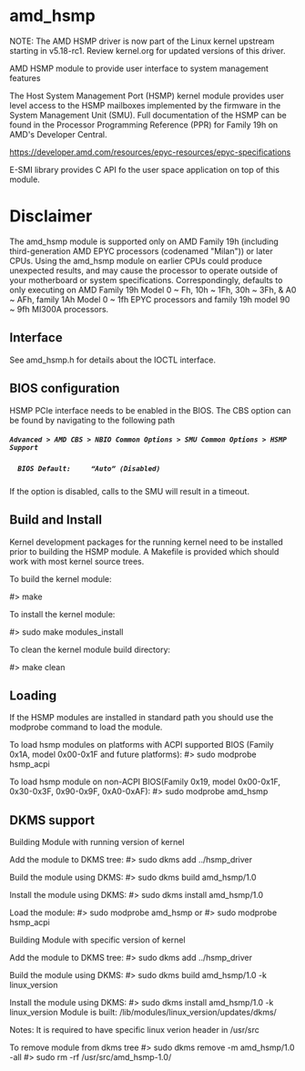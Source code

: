 # amd_hsmp

NOTE: The AMD HSMP driver is now part of the Linux kernel upstream starting in v5.18-rc1. Review kernel.org for updated versions of this driver.

AMD HSMP module to provide user interface to system management features

The Host System Management Port (HSMP) kernel module provides user level
access to the HSMP mailboxes implemented by the firmware in the
System Management Unit (SMU). Full documentation of the HSMP can
be found in the Processor Programming Reference (PPR) for Family
19h on AMD's Developer Central.

https://developer.amd.com/resources/epyc-resources/epyc-specifications

E-SMI library provides C API fo the user space application on top of this
module.


Disclaimer
===========

The amd_hsmp module is supported only on AMD Family 19h (including
third-generation AMD EPYC processors (codenamed "Milan")) or later
CPUs. Using the amd_hsmp module on earlier CPUs could produce unexpected
results, and may cause the processor to operate outside of your motherboard
or system specifications. Correspondingly, defaults to only executing on
AMD Family 19h Model 0 ~ Fh, 10h ~ 1Fh, 30h ~ 3Fh, & A0 ~ AFh,
family 1Ah Model 0 ~ 1fh EPYC processors and family 19h model 90 ~ 9fh
MI300A processors.


Interface
---------

See amd_hsmp.h for details about the IOCTL interface.


BIOS configuration
------------------

HSMP PCIe interface needs to be enabled in the BIOS. The CBS option can be found
by navigating to the following path

#####  ```Advanced > AMD CBS > NBIO Common Options > SMU Common Options > HSMP Support```
#####  ```	BIOS Default:     “Auto” (Disabled)```

  If the option is disabled, calls to the SMU will result in a timeout.


Build and Install
-----------------

Kernel development packages for the running kernel need to be installed
prior to building the HSMP module. A Makefile is provided which should
work with most kernel source trees.

To build the kernel module:

#> make

To install the kernel module:

#> sudo make modules_install

To clean the kernel module build directory:

#> make clean


Loading
-------

If the HSMP modules are installed in standard path you should use the modprobe command to
load the module.

To load hsmp modules on platforms with ACPI supported BIOS (Family 0x1A, model 0x00-0x1F and future platforms):
#> sudo modprobe hsmp_acpi

To load hsmp module on non-ACPI BIOS(Family 0x19, model 0x00-0x1F, 0x30-0x3F, 0x90-0x9F, 0xA0-0xAF):
#> sudo modprobe amd_hsmp


DKMS support
------------

Building Module with running version of kernel

Add the module to DKMS tree:
#> sudo dkms add ../hsmp_driver

Build the module using DKMS:
#> sudo dkms build amd_hsmp/1.0

Install the module using DKMS:
#> sudo dkms install amd_hsmp/1.0

Load the module:
#> sudo modprobe amd_hsmp
or
#> sudo modprobe hsmp_acpi

Building Module with specific version of kernel

Add the module to DKMS tree:
#> sudo dkms add ../hsmp_driver

Build the module using DKMS:
#> sudo dkms build amd_hsmp/1.0 -k linux_version

Install the module using DKMS:
#> sudo dkms install amd_hsmp/1.0 -k linux_version
Module is built: /lib/modules/linux_version/updates/dkms/

Notes: It is required to have specific linux verion header in /usr/src

To remove module from dkms tree
#> sudo dkms remove -m amd_hsmp/1.0 -all
#> sudo rm -rf /usr/src/amd_hsmp-1.0/
